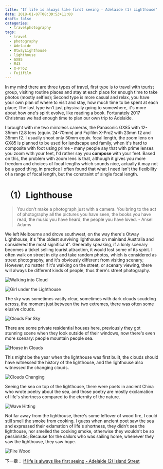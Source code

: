 ```yaml
---
title: "If life is always like first seeing - Adelaide (1) Lighthouse"
date: 2018-01-07T08:39:53+11:00
draft: false
categories:
  - travelphotography
tags:
  - travel
  - photography
  - Adelaide
  - OtwayLighthouse
  - lighthouse
  - GX85
  - M43
  - X-Pro2
  - Fujifilm
---
```

In my mind there are three types of travel, first type is to travel with tourist group, visiting routine places and stay at each place for enough time to take photos (mostly selfies); Second type is more casual and relax, you have your own plan of where to visit and stay, how much time to be spent at each place; The last type isn't just physically going to somewhere, it's more about how one's spirit evolve, like reading a book. Fortunately 2017 Christmas we had enough time to plan our own trip to Adelaide.

I brought with me two mirroless cameras, the Panasonic GX85 with 12-35mm f2.8 lens (equiv. 24-70mm) and Fujifilm X-Pro2 with 23mm f2 and 35mm f2. I usually shoot only 50mm equiv. focal length, the zoom lens on GX85 is planned to be used for landscape and family, when it's hard to composite with foot using prime - many people say that with prime lenses you zoom with your feet, I'd rather say you **compose** with your feet. Based on this, the problem with zoom lens is that, although it gives you more freedom and choices of focal lengths which sounds nice, actually it may not be a good thing, in practice I often found that what I need isn't the flexibility of a range of focal length, but the constraint of single focal length.

# （1）Lighthouse

> You don't make a photograph just with a camera. You bring to the act of photography all the pictures you have seen, the books you have read, the music you have heard, the people you have loved. - Ansel Adams

We left Melbourne and drove southwest, on the way there's Otway Lighthouse, it's "the oldest surviving lighthouse on mainland Australia and considered the most significant". Generally speaking, if a lonly scenary becomes a ticket selling tourist attraction, it would lost some of its spirit. I often walk on street in city and take random photos, which is considered as street photography, and it's obviously different from visiting scenary; However, no matter if it's walking on the street, or scenary viewing, there will always be different kinds of people, thus there's street photography.

![Walking into Cloud][lighthouse-0]

![Girl under the Lighthouse][lighthouse-1]

The sky was sometimes vastly clear, sometimes with dark clouds scudding across, the moment just between the two extremes, there was often some elusive clouds.

![Clouds Far Sky][lighthouse-2]

There are some private residential houses here, previously they got stunning scene when they look outside of their windows, now there's even more scenary: people mountain people sea.

![House in Clouds][lighthouse-3]

This might be the year when the lighthouse was first built, the clouds should have witnessed the history of the lighthouse, and the lighthouse also witnessed the changing clouds.

![Clouds Changing][lighthouse-4]

Seeing the sea on top of the lighthouse, there were poets in ancient China who wrote poetry about the sea, and those poetry are mostly exclamation of life's shortness compared to the eternity of the nature.

![Wave Hitting][lighthouse-5]

Not far away from the lighthouse, there's some leftover of wood fire, I could still smell the smoke from cooking. I guess when ancient poet saw the sea and expressed their exlamation of life's shortness, they didn't see the lighthouse, nor smelled the cooking smoke, otherwise they wouldn't be so pessimistic; Because for the sailors who was sailing home, whenever they saw the lighthouse, they saw hope.

![Fire Wood][lighthouse-6]

下一章： [If life is always like first seeing - Adelaide (2) Island Street](/article/travelphotographysa/streetonisland/)

[lighthouse-0]: /photos/travelphotographySA/lighthouse-0-anno.jpg
[lighthouse-1]: /photos/travelphotographySA/lighthouse-1-anno.jpg
[lighthouse-2]: /photos/travelphotographySA/lighthouse-2-anno.jpg
[lighthouse-3]: /photos/travelphotographySA/lighthouse-3-anno.jpg
[lighthouse-4]: /photos/travelphotographySA/lighthouse-4-anno.jpg
[lighthouse-5]: /photos/travelphotographySA/lighthouse-5-anno.jpg
[lighthouse-6]: /photos/travelphotographySA/lighthouse-6-anno.jpg
